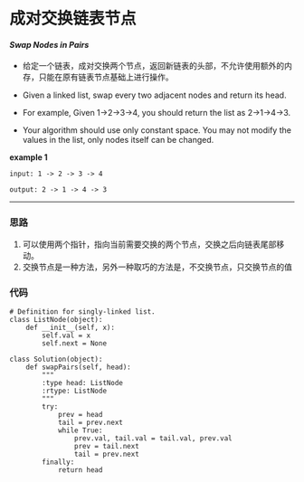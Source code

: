 # 成对交换链表节点
#### *Swap Nodes in Pairs*

* 给定一个链表，成对交换两个节点，返回新链表的头部，不允许使用额外的内存，只能在原有链表节点基础上进行操作。
* Given a linked list, swap every two adjacent nodes and return its head.

* For example,
Given 1->2->3->4, you should return the list as 2->1->4->3.

* Your algorithm should use only constant space. You may not modify the values in the list, only nodes itself can be changed.



**example 1**
```
input: 1 -> 2 -> 3 -> 4

output: 2 -> 1 -> 4 -> 3
```

---

### 思路

1. 可以使用两个指针，指向当前需要交换的两个节点，交换之后向链表尾部移动。
2. 交换节点是一种方法，另外一种取巧的方法是，不交换节点，只交换节点的值


 
### 代码
```
# Definition for singly-linked list.
class ListNode(object):
    def __init__(self, x):
        self.val = x
        self.next = None

class Solution(object):
    def swapPairs(self, head):
        """
        :type head: ListNode
        :rtype: ListNode
        """
        try:
            prev = head
            tail = prev.next
            while True:
                prev.val, tail.val = tail.val, prev.val
                prev = tail.next
                tail = prev.next
        finally:
            return head
```